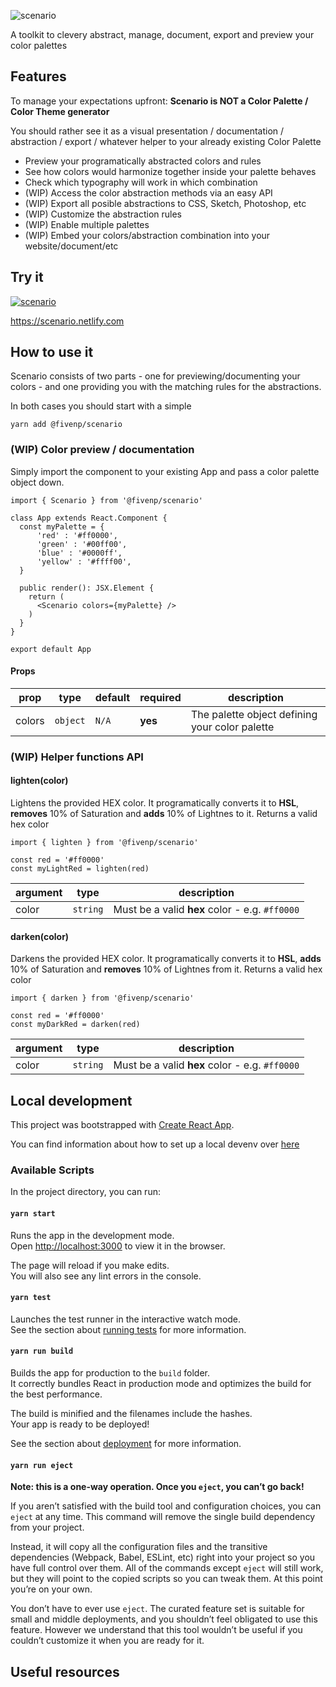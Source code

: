 ![scenario](https://user-images.githubusercontent.com/132332/52920033-968ba580-3308-11e9-8230-24fe21e3a491.png)

A toolkit to clevery abstract, manage, document, export and preview your color palettes

## Features

To manage your expectations upfront: **Scenario is NOT a Color Palette / Color Theme generator**

You should rather see it as a visual presentation / documentation / abstraction / export / whatever helper 
to your already existing Color Palette

* Preview your programatically abstracted colors and rules
* See how colors would harmonize together inside your palette behaves
* Check which typography will work in which combination
* (WIP) Access the color abstraction methods via an easy API
* (WIP) Export all posible abstractions to CSS, Sketch, Photoshop, etc
* (WIP) Customize the abstraction rules
* (WIP) Enable multiple palettes
* (WIP) Embed your colors/abstraction combination into your website/document/etc

## Try it

[![scenario](https://user-images.githubusercontent.com/132332/53442167-ef45f700-3a08-11e9-99a3-9c866bc722d3.png)](https://scenario.netlify.com)

https://scenario.netlify.com


## How to use it

Scenario consists of two parts - one for previewing/documenting your colors - and one providing you with the matching rules for the abstractions.

In both cases you should start with a simple

```shell 
yarn add @fivenp/scenario
```

### (WIP) Color preview / documentation

Simply import the component to your existing App and pass a color palette object down.

```tsx
import { Scenario } from '@fivenp/scenario'

class App extends React.Component {
  const myPalette = {
      'red' : '#ff0000',
      'green' : '#00ff00',
      'blue' : '#0000ff',
      'yellow' : '#ffff00',
  }

  public render(): JSX.Element {
    return (
      <Scenario colors={myPalette} />
    )
  }
}

export default App
```

#### Props

| prop             | type       | default    | required   | description
| ---------------- | ---------- | ---------- | ---------- | ----------
| colors           | `object`   | `N/A`      | **yes**    | The palette object defining your color palette

### (WIP) Helper functions API

#### lighten(color)

Lightens the provided HEX color. It programatically converts it to **HSL**, **removes** 10% of Saturation and **adds** 10% of Lightnes to it. Returns a valid hex color

```tsx
import { lighten } from '@fivenp/scenario'

const red = '#ff0000'
const myLightRed = lighten(red)

```

| argument         | type       | description
| ---------------- | ---------- | ----------
| color            | `string`   | Must be a valid **hex** color - e.g. `#ff0000`


#### darken(color)

Darkens the provided HEX color. It programatically converts it to **HSL**, **adds** 10% of Saturation and **removes** 10% of Lightnes from it. Returns a valid hex color


```tsx
import { darken } from '@fivenp/scenario'

const red = '#ff0000'
const myDarkRed = darken(red)

```

| argument         | type       | description
| ---------------- | ---------- | ----------
| color            | `string`   | Must be a valid **hex** color - e.g. `#ff0000`

## Local development

This project was bootstrapped with [Create React App](https://github.com/facebook/create-react-app).

You can find information about how to set up a local devenv over [here](https://github.com/fivenp/scenario/blob/master/CONTRIBUTING.md#setting-up-the-project-locally)

### Available Scripts

In the project directory, you can run:

#### `yarn start`

Runs the app in the development mode.<br>
Open [http://localhost:3000](http://localhost:3000) to view it in the browser.

The page will reload if you make edits.<br>
You will also see any lint errors in the console.

#### `yarn test`

Launches the test runner in the interactive watch mode.<br>
See the section about [running tests](https://facebook.github.io/create-react-app/docs/running-tests) for more information.

#### `yarn run build`

Builds the app for production to the `build` folder.<br>
It correctly bundles React in production mode and optimizes the build for the best performance.

The build is minified and the filenames include the hashes.<br>
Your app is ready to be deployed!

See the section about [deployment](https://facebook.github.io/create-react-app/docs/deployment) for more information.

#### `yarn run eject`

**Note: this is a one-way operation. Once you `eject`, you can’t go back!**

If you aren’t satisfied with the build tool and configuration choices, you can `eject` at any time. This command will remove the single build dependency from your project.

Instead, it will copy all the configuration files and the transitive dependencies (Webpack, Babel, ESLint, etc) right into your project so you have full control over them. All of the commands except `eject` will still work, but they will point to the copied scripts so you can tweak them. At this point you’re on your own.

You don’t have to ever use `eject`. The curated feature set is suitable for small and middle deployments, and you shouldn’t feel obligated to use this feature. However we understand that this tool wouldn’t be useful if you couldn’t customize it when you are ready for it.

## Useful resources
